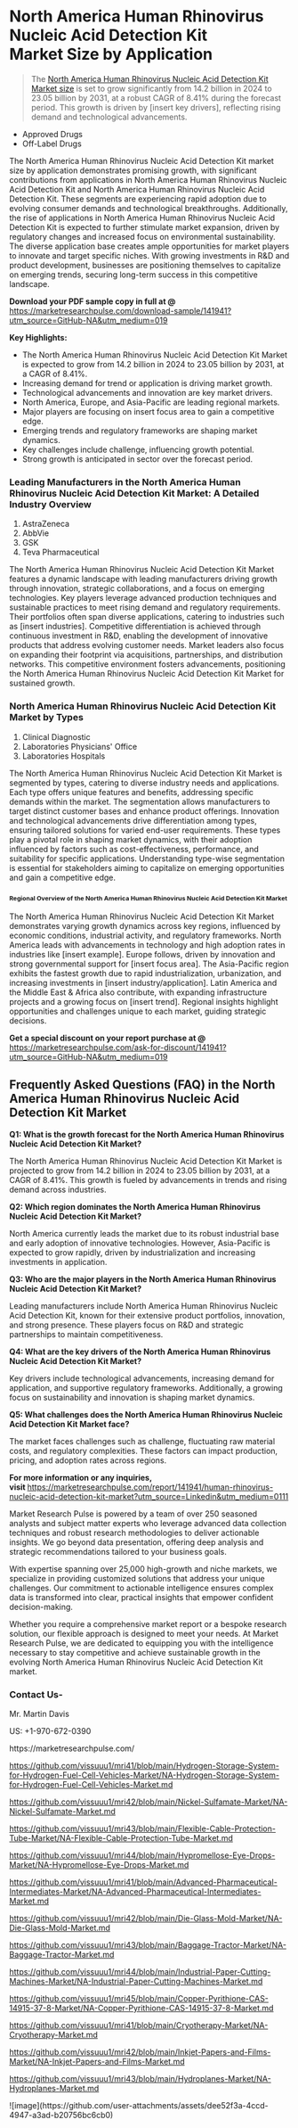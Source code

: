 <h1>North America Human Rhinovirus Nucleic Acid Detection Kit Market&nbsp;Size by Application</h1><blockquote><p>The <a href="https://marketresearchpulse.com/download-sample/141941?utm_source=GitHub-NA&amp;utm_medium=019">North America Human Rhinovirus Nucleic Acid Detection Kit Market size</a> is set to grow significantly from 14.2 billion in 2024 to 23.05 billion by 2031, at a robust CAGR of 8.41% during the forecast period. This growth is driven by [insert key drivers], reflecting rising demand and technological advancements.</p></blockquote><ul><li>Approved Drugs<li> Off-Label Drugs</li></ul><p>The North America Human Rhinovirus Nucleic Acid Detection Kit market size by application demonstrates promising growth, with significant contributions from applications in North America Human Rhinovirus Nucleic Acid Detection Kit and North America Human Rhinovirus Nucleic Acid Detection Kit. These segments are experiencing rapid adoption due to evolving consumer demands and technological breakthroughs. Additionally, the rise of applications in North America Human Rhinovirus Nucleic Acid Detection Kit is expected to further stimulate market expansion, driven by regulatory changes and increased focus on environmental sustainability. The diverse application base creates ample opportunities for market players to innovate and target specific niches. With growing investments in R&D and product development, businesses are positioning themselves to capitalize on emerging trends, securing long-term success in this competitive landscape.</p><p><strong>Download your PDF sample copy in full at @ </strong><a href="https://marketresearchpulse.com/download-sample/141941?utm_source=GitHub-NA&amp;utm_medium=019">https://marketresearchpulse.com/download-sample/141941?utm_source=GitHub-NA&amp;utm_medium=019</a></p><p><strong>Key Highlights: </strong></p><ul><li>The North America Human Rhinovirus Nucleic Acid Detection Kit Market is expected to grow from 14.2 billion in 2024 to 23.05 billion by 2031, at a CAGR of 8.41%.</li><li>Increasing demand for trend or application is driving market growth.</li><li>Technological advancements and innovation are key market drivers.</li><li>North America, Europe, and Asia-Pacific are leading regional markets.</li><li>Major players are focusing on insert focus area to gain a competitive edge.</li><li>Emerging trends and regulatory frameworks are shaping market dynamics.</li><li>Key challenges include challenge, influencing growth potential.</li><li>Strong growth is anticipated in sector over the forecast period.</li></ul><h3>Leading Manufacturers in the North America Human Rhinovirus Nucleic Acid Detection Kit Market: A Detailed Industry Overview</h3><ol><li>AstraZeneca</li><li>AbbVie</li><li>GSK</li><li>Teva Pharmaceutical</li></ol><div class="flex max-w-full flex-col flex-grow"><div class="min-h-8 text-message flex w-full flex-col items-end gap-2 whitespace-normal break-words [.text-message+&amp;]:mt-5" dir="auto" data-message-author-role="assistant" data-message-id="fd8432e4-4910-450d-b182-61b7bfb0a01f" data-message-model-slug="gpt-4o"><div class="flex w-full flex-col gap-1 empty:hidden first:pt-[3px]"><div class="markdown prose w-full break-words dark:prose-invert light"><p>The North America Human Rhinovirus Nucleic Acid Detection Kit Market features a dynamic landscape with leading manufacturers driving growth through innovation, strategic collaborations, and a focus on emerging technologies. Key players leverage advanced production techniques and sustainable practices to meet rising demand and regulatory requirements. Their portfolios often span diverse applications, catering to industries such as [insert industries]. Competitive differentiation is achieved through continuous investment in R&amp;D, enabling the development of innovative products that address evolving customer needs. Market leaders also focus on expanding their footprint via acquisitions, partnerships, and distribution networks. This competitive environment fosters advancements, positioning the North America Human Rhinovirus Nucleic Acid Detection Kit Market for sustained growth.</p></div></div></div></div><h3>North America Human Rhinovirus Nucleic Acid Detection Kit Market by Types</h3><ol><li>Clinical Diagnostic<li> Laboratories Physicians' Office<li> Laboratories Hospitals</li></ol><div class="flex max-w-full flex-col flex-grow"><div class="min-h-8 text-message flex w-full flex-col items-end gap-2 whitespace-normal break-words [.text-message+&amp;]:mt-5" dir="auto" data-message-author-role="assistant" data-message-id="084470be-0bb7-4664-bddf-5156b4f41249" data-message-model-slug="gpt-4o-mini"><div class="flex w-full flex-col gap-1 empty:hidden first:pt-[3px]"><div class="markdown prose w-full break-words dark:prose-invert light"><p>The North America Human Rhinovirus Nucleic Acid Detection Kit Market is segmented by types, catering to diverse industry needs and applications. Each type offers unique features and benefits, addressing specific demands within the market. The segmentation allows manufacturers to target distinct customer bases and enhance product offerings. Innovation and technological advancements drive differentiation among types, ensuring tailored solutions for varied end-user requirements. These types play a pivotal role in shaping market dynamics, with their adoption influenced by factors such as cost-effectiveness, performance, and suitability for specific applications. Understanding type-wise segmentation is essential for stakeholders aiming to capitalize on emerging opportunities and gain a competitive edge.</p></div></div></div></div><h3><span style="font-size: 11px;">Regional Overview of the North America Human Rhinovirus Nucleic Acid Detection Kit Market</span></h3><div class="flex max-w-full flex-col flex-grow"><div class="min-h-8 text-message flex w-full flex-col items-end gap-2 whitespace-normal break-words [.text-message+&amp;]:mt-5" dir="auto" data-message-author-role="assistant" data-message-id="e9038762-ce64-4e30-91c9-9bd413514231" data-message-model-slug="gpt-4o-mini"><div class="flex w-full flex-col gap-1 empty:hidden first:pt-[3px]"><div class="markdown prose w-full break-words dark:prose-invert light"><p>The North America Human Rhinovirus Nucleic Acid Detection Kit Market demonstrates varying growth dynamics across key regions, influenced by economic conditions, industrial activity, and regulatory frameworks. North America leads with advancements in technology and high adoption rates in industries like [insert example]. Europe follows, driven by innovation and strong governmental support for [insert focus area]. The Asia-Pacific region exhibits the fastest growth due to rapid industrialization, urbanization, and increasing investments in [insert industry/application]. Latin America and the Middle East &amp; Africa also contribute, with expanding infrastructure projects and a growing focus on [insert trend]. Regional insights highlight opportunities and challenges unique to each market, guiding strategic decisions.</p></div></div></div></div><p><strong>Get a special discount on your report purchase at @ </strong><a href="https://marketresearchpulse.com/ask-for-discount/141941?utm_source=GitHub-NA&amp;utm_medium=019">https://marketresearchpulse.com/ask-for-discount/141941?utm_source=GitHub-NA&amp;utm_medium=019</a></p><h2>Frequently Asked Questions (FAQ) in the North America Human Rhinovirus Nucleic Acid Detection Kit Market</h2><p><strong>Q1: What is the growth forecast for the North America Human Rhinovirus Nucleic Acid Detection Kit Market?</strong></p><p>The North America Human Rhinovirus Nucleic Acid Detection Kit Market is projected to grow from 14.2 billion in 2024 to 23.05 billion by 2031, at a CAGR of 8.41%. This growth is fueled by advancements in trends and rising demand across industries.</p><p><strong>Q2: Which region dominates the North America Human Rhinovirus Nucleic Acid Detection Kit Market?</strong></p><p>North America currently leads the market due to its robust industrial base and early adoption of innovative technologies. However, Asia-Pacific is expected to grow rapidly, driven by industrialization and increasing investments in application.</p><p><strong>Q3: Who are the major players in the North America Human Rhinovirus Nucleic Acid Detection Kit Market?</strong></p><p>Leading manufacturers include North America Human Rhinovirus Nucleic Acid Detection Kit, known for their extensive product portfolios, innovation, and strong presence. These players focus on R&amp;D and strategic partnerships to maintain competitiveness.</p><p><strong>Q4: What are the key drivers of the North America Human Rhinovirus Nucleic Acid Detection Kit Market?</strong></p><p>Key drivers include technological advancements, increasing demand for application, and supportive regulatory frameworks. Additionally, a growing focus on sustainability and innovation is shaping market dynamics.</p><p><strong>Q5: What challenges does the North America Human Rhinovirus Nucleic Acid Detection Kit Market face?</strong></p><p>The market faces challenges such as challenge, fluctuating raw material costs, and regulatory complexities. These factors can impact production, pricing, and adoption rates across regions.</p><p><strong>For more information or any inquiries, visit&nbsp;</strong><a href="https://marketresearchpulse.com/report/141941/human-rhinovirus-nucleic-acid-detection-kit-market?utm_source=Linkedin&utm_medium=0111">https://marketresearchpulse.com/report/141941/human-rhinovirus-nucleic-acid-detection-kit-market?utm_source=Linkedin&utm_medium=0111</a></p><p>Market Research Pulse is powered by a team of over 250 seasoned analysts and subject matter experts who leverage advanced data collection techniques and robust research methodologies to deliver actionable insights. We go beyond data presentation, offering deep analysis and strategic recommendations tailored to your business goals.</p><p>With expertise spanning over 25,000 high-growth and niche markets, we specialize in providing customized solutions that address your unique challenges. Our commitment to actionable intelligence ensures complex data is transformed into clear, practical insights that empower confident decision-making.</p><p>Whether you require a comprehensive market report or a bespoke research solution, our flexible approach is designed to meet your needs. At Market Research Pulse, we are dedicated to equipping you with the intelligence necessary to stay competitive and achieve sustainable growth in the evolving North America Human Rhinovirus Nucleic Acid Detection Kit market.</p><h3><strong>Contact Us-</strong></h3><p>Mr. Martin Davis</p><p>US: +1-970-672-0390</p><p>https://marketresearchpulse.com/</p><p><a href="https://github.com/vissuuu1/mri41/blob/main/Hydrogen-Storage-System-for-Hydrogen-Fuel-Cell-Vehicles-Market/NA-Hydrogen-Storage-System-for-Hydrogen-Fuel-Cell-Vehicles-Market.md">https://github.com/vissuuu1/mri41/blob/main/Hydrogen-Storage-System-for-Hydrogen-Fuel-Cell-Vehicles-Market/NA-Hydrogen-Storage-System-for-Hydrogen-Fuel-Cell-Vehicles-Market.md</a></p><p><a href="https://github.com/vissuuu1/mri42/blob/main/Nickel-Sulfamate-Market/NA-Nickel-Sulfamate-Market.md">https://github.com/vissuuu1/mri42/blob/main/Nickel-Sulfamate-Market/NA-Nickel-Sulfamate-Market.md</a></p><p><a href="https://github.com/vissuuu1/mri43/blob/main/Flexible-Cable-Protection-Tube-Market/NA-Flexible-Cable-Protection-Tube-Market.md">https://github.com/vissuuu1/mri43/blob/main/Flexible-Cable-Protection-Tube-Market/NA-Flexible-Cable-Protection-Tube-Market.md</a></p><p><a href="https://github.com/vissuuu1/mri44/blob/main/Hypromellose-Eye-Drops-Market/NA-Hypromellose-Eye-Drops-Market.md">https://github.com/vissuuu1/mri44/blob/main/Hypromellose-Eye-Drops-Market/NA-Hypromellose-Eye-Drops-Market.md</a></p><p><a href="https://github.com/vissuuu1/mri41/blob/main/Advanced-Pharmaceutical-Intermediates-Market/NA-Advanced-Pharmaceutical-Intermediates-Market.md">https://github.com/vissuuu1/mri41/blob/main/Advanced-Pharmaceutical-Intermediates-Market/NA-Advanced-Pharmaceutical-Intermediates-Market.md</a></p><p><a href="https://github.com/vissuuu1/mri42/blob/main/Die-Glass-Mold-Market/NA-Die-Glass-Mold-Market.md">https://github.com/vissuuu1/mri42/blob/main/Die-Glass-Mold-Market/NA-Die-Glass-Mold-Market.md</a></p><p><a href="https://github.com/vissuuu1/mri43/blob/main/Baggage-Tractor-Market/NA-Baggage-Tractor-Market.md">https://github.com/vissuuu1/mri43/blob/main/Baggage-Tractor-Market/NA-Baggage-Tractor-Market.md</a></p><p><a href="https://github.com/vissuuu1/mri44/blob/main/Industrial-Paper-Cutting-Machines-Market/NA-Industrial-Paper-Cutting-Machines-Market.md">https://github.com/vissuuu1/mri44/blob/main/Industrial-Paper-Cutting-Machines-Market/NA-Industrial-Paper-Cutting-Machines-Market.md</a></p><p><a href="https://github.com/vissuuu1/mri45/blob/main/Copper-Pyrithione-CAS-14915-37-8-Market/NA-Copper-Pyrithione-CAS-14915-37-8-Market.md">https://github.com/vissuuu1/mri45/blob/main/Copper-Pyrithione-CAS-14915-37-8-Market/NA-Copper-Pyrithione-CAS-14915-37-8-Market.md</a></p><p><a href="https://github.com/vissuuu1/mri41/blob/main/Cryotherapy-Market/NA-Cryotherapy-Market.md">https://github.com/vissuuu1/mri41/blob/main/Cryotherapy-Market/NA-Cryotherapy-Market.md</a></p><p><a href="https://github.com/vissuuu1/mri42/blob/main/Inkjet-Papers-and-Films-Market/NA-Inkjet-Papers-and-Films-Market.md">https://github.com/vissuuu1/mri42/blob/main/Inkjet-Papers-and-Films-Market/NA-Inkjet-Papers-and-Films-Market.md</a></p><p><a href="https://github.com/vissuuu1/mri43/blob/main/Hydroplanes-Market/NA-Hydroplanes-Market.md">https://github.com/vissuuu1/mri43/blob/main/Hydroplanes-Market/NA-Hydroplanes-Market.md</a></p>
![image](https://github.com/user-attachments/assets/dee52f3a-4ccd-4947-a3ad-b20756bc6cb0)

